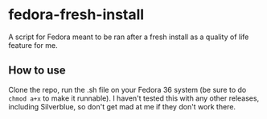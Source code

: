 # fedora-fresh-install
A script for Fedora meant to be ran after a fresh install as a quality of life feature for me.

## How to use
Clone the repo, run the .sh file on your Fedora 36 system (be sure to do `chmod a+x` to make it runnable). I haven't tested this with any other releases, including Silverblue, so don't get mad at me if they don't work there.
